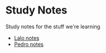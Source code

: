 # Study Notes
Study notes for the stuff we're learning

- [Lalo notes](./lalo)
- [Pedro notes](./Portizhead)
